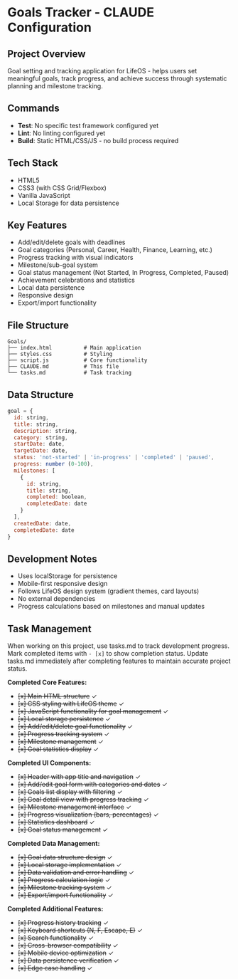 # Goals Tracker - CLAUDE Configuration

## Project Overview
Goal setting and tracking application for LifeOS - helps users set meaningful goals, track progress, and achieve success through systematic planning and milestone tracking.

## Commands
- **Test**: No specific test framework configured yet
- **Lint**: No linting configured yet
- **Build**: Static HTML/CSS/JS - no build process required

## Tech Stack
- HTML5
- CSS3 (with CSS Grid/Flexbox)
- Vanilla JavaScript
- Local Storage for data persistence

## Key Features
- Add/edit/delete goals with deadlines
- Goal categories (Personal, Career, Health, Finance, Learning, etc.)
- Progress tracking with visual indicators
- Milestone/sub-goal system
- Goal status management (Not Started, In Progress, Completed, Paused)
- Achievement celebrations and statistics
- Local data persistence
- Responsive design
- Export/import functionality

## File Structure
```
Goals/
├── index.html          # Main application
├── styles.css          # Styling
├── script.js           # Core functionality
├── CLAUDE.md           # This file
└── tasks.md            # Task tracking
```

## Data Structure
```javascript
goal = {
  id: string,
  title: string,
  description: string,
  category: string,
  startDate: date,
  targetDate: date,
  status: 'not-started' | 'in-progress' | 'completed' | 'paused',
  progress: number (0-100),
  milestones: [
    {
      id: string,
      title: string,
      completed: boolean,
      completedDate: date
    }
  ],
  createdDate: date,
  completedDate: date
}
```

## Development Notes
- Uses localStorage for persistence
- Mobile-first responsive design
- Follows LifeOS design system (gradient themes, card layouts)
- No external dependencies
- Progress calculations based on milestones and manual updates

## Task Management
When working on this project, use tasks.md to track development progress. Mark completed items with `- [x]` to show completion status. Update tasks.md immediately after completing features to maintain accurate project status.

**Completed Core Features:**
- ~~[x] Main HTML structure~~ ✓
- ~~[x] CSS styling with LifeOS theme~~ ✓
- ~~[x] JavaScript functionality for goal management~~ ✓
- ~~[x] Local storage persistence~~ ✓
- ~~[x] Add/edit/delete goal functionality~~ ✓
- ~~[x] Progress tracking system~~ ✓
- ~~[x] Milestone management~~ ✓
- ~~[x] Goal statistics display~~ ✓

**Completed UI Components:**
- ~~[x] Header with app title and navigation~~ ✓
- ~~[x] Add/edit goal form with categories and dates~~ ✓
- ~~[x] Goals list display with filtering~~ ✓
- ~~[x] Goal detail view with progress tracking~~ ✓
- ~~[x] Milestone management interface~~ ✓
- ~~[x] Progress visualization (bars, percentages)~~ ✓
- ~~[x] Statistics dashboard~~ ✓
- ~~[x] Goal status management~~ ✓

**Completed Data Management:**
- ~~[x] Goal data structure design~~ ✓
- ~~[x] Local storage implementation~~ ✓
- ~~[x] Data validation and error handling~~ ✓
- ~~[x] Progress calculation logic~~ ✓
- ~~[x] Milestone tracking system~~ ✓
- ~~[x] Export/import functionality~~ ✓

**Completed Additional Features:**
- ~~[x] Progress history tracking~~ ✓
- ~~[x] Keyboard shortcuts (N, F, Escape, E)~~ ✓
- ~~[x] Search functionality~~ ✓
- ~~[x] Cross-browser compatibility~~ ✓
- ~~[x] Mobile device optimization~~ ✓
- ~~[x] Data persistence verification~~ ✓
- ~~[x] Edge case handling~~ ✓